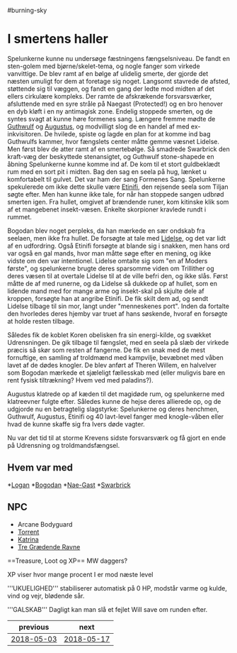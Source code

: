 #burning-sky

# I smertens haller
  
Spelunkerne kunne nu undersøge fæstningens fængselsniveau. De fandt en sten-golem med bjørne/skelet-tema, og nogle fanger som virkede vanvittige. De blev ramt af en bølge af ulidelig smerte, der gjorde det næsten umuligt for dem at foretage sig noget. Langsomt stavrede de afsted, støttende sig til væggen, og fandt en gang der ledte mod midten af det ellers cirkulære kompleks. Der ramte de afskrækende forsvarsværker, afsluttende med en syre stråle på Naegast (Protected!) og en bro henover en dyb kløft i en ny antimagisk zone. Endelig stoppede smerten, og de syntes svagt at kunne høre formenes sang. Længere fremme mødte de [Guthwulf](./Guthwulf.md) og [Augustus](./Augustus.md), og modvilligt slog de en handel af med ex-inkvisitoren. De hvilede, spiste og lagde en plan for at komme ind bag Guthwulfs kammer, hvor fængslets center måtte gemme væsnet Lidelse. Men først blev de atter ramt af en smertebølge. Så smadrede Swarbrick den kraft-væg der beskyttede stenansigtet, og Guthwulf stone-shapede en åbning Spelunkerne kunne komme ind af. De kom til et stort guldbeklædt rum med en sort pit i midten. Bag den sag en seela på hug, lænket u komfortabelt til gulvet. Det var ham der sang Formenes Sang. Spelunkerne spekulerede om ikke dette skulle være [Etinifi](./Etinifi.md), den rejsende seela som Tiljan søgte efter. Men han kunne ikke tale, for når han stoppede sangen udbrød smerten igen. Fra hullet, omgivet af brændende runer, kom kitinske klik som af et mangebenet insekt-væsen. Enkelte skorpioner kravlede rundt i rummet.

Bogodan blev noget perpleks, da han mærkede en sær ondskab fra seelaen, men ikke fra hullet. De forsøgte at tale med [Lidelse](./Lidelse.md), og det var lidt af en udfordring. Også Etinifi forsøgte at blande sig i snakken, men hans ord var også en gal mands, hvor man måtte søge efter en mening, og ikke vidste om den var intentionel.
Lidelse omtalte sig som "en af Moders første", og spelunkerne brugte deres sparsomme viden om Trillither og deres væsen til at overtale Lidelse til at de ville befri den, og ikke slås. Først måtte de af med runerne, og da Lidelse så dukkede op af hullet, som en lidende mand med for mange arme og insekt-skal på skjulte dele af kroppen, forsøgte han at angribe Etinifi. De fik skilt dem ad, og sendt Lidelse tilbage til sin mor, langt under "menneskenes port". Inden da fortalte den hvorledes deres hjemby var truet af hans søskende, hvoraf en forsøgte at holde resten tilbage.

Således fik de koblet Koren obelisken fra sin energi-kilde, og svækket Udrensningen. De gik tilbage til fængslet, med en seela på slæb der virkede præcis så skør som resten af fangerne. De fik en snak med de mest fornuftige, en samling af troldmænd med kampvilje, bevæbnet med våben lavet af de dødes knogler. De blev anført af Theren Willem, en halvelver som Bogodan mærkede et sjæleligt fællesskab med (eller muligvis bare en rent fysisk tiltrækning? Hvem ved med paladins?).

Augustus klatrede op af kæden til det magidøde rum, og spelunkerne med klatreevner fulgte efter. Således kunne de hejse deres allierede op, og de udgjorde nu en betragtelig slagstyrke: Spelunkerne og deres henchmen, Guthwulf, Augustus, Etinifi og 40 lavt-level fanger med knogle-våben eller hvad de kunne skaffe sig fra Ivers døde vagter.

Nu var det tid til at storme Krevens sidste forsvarsværk og få gjort en ende på Udrensning og troldmandsfængsel. 

      
## Hvem var med
*[Logan](./Logan.md)
*[Bogodan](./Bogodan.md)
*[Nae-Gast](./Nae-Gast%20Oldknist.md)
*[Swarbrick](./Swarbrick%20Everwood.md)


## NPC
* Arcane Bodyguard
* [Torrent](./Torrent.md)
* [Katrina](./Katrina.md)
* [Tre Grædende Ravne](./Tre%20Grædende%20Ravne.md)

==Treasure, Loot og XP==
MW daggers?



XP viser hvor mange procent I er mod næste level

'''UKUELIGHED''' stabiliserer automatisk på 0 HP, modstår varme og kulde, vind og vejr, blødende sår.

'''GALSKAB''' Dagligt kan man slå et fejlet Will save om runden efter.

| previous | next |
| --- | --- |
| [2018-05-03](./2018-05-03.md) | [2018-05-17](./2018-05-17.md) |
